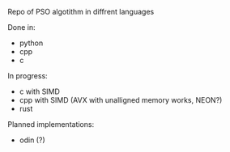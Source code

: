 Repo of PSO algotithm in diffrent languages

Done in:

 - python
 - cpp
 - c


In progress:

 - c with SIMD 
 - cpp with SIMD (AVX with unalligned memory works, NEON?)
 - rust

Planned implementations:

 - odin (?)